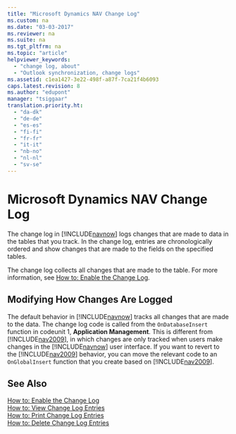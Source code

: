 ```yaml
---
title: "Microsoft Dynamics NAV Change Log"
ms.custom: na
ms.date: "03-03-2017"
ms.reviewer: na
ms.suite: na
ms.tgt_pltfrm: na
ms.topic: "article"
helpviewer_keywords: 
  - "change log, about"
  - "Outlook synchronization, change logs"
ms.assetid: c1ea1427-3e22-498f-a87f-7ca21f4b6093
caps.latest.revision: 8
ms.author: "edupont"
manager: "tsiggaar"
translation.priority.ht: 
  - "da-dk"
  - "de-de"
  - "es-es"
  - "fi-fi"
  - "fr-fr"
  - "it-it"
  - "nb-no"
  - "nl-nl"
  - "sv-se"
---
```

# Microsoft Dynamics NAV Change Log
The change log in [!INCLUDE[navnow](../ApplicationDesign/includes/navnow_md.md)] logs changes that are made to data in the tables that you track. In the change log, entries are chronologically ordered and show changes that are made to the fields on the specified tables.  
  
 The change log collects all changes that are made to the table. For more information, see [How to: Enable the Change Log](../SetupAndAdministration/how-to-enable-the-change-log.md).  
  
## Modifying How Changes Are Logged  
 The default behavior in [!INCLUDE[navnow](../ApplicationDesign/includes/navnow_md.md)] tracks all changes that are made to the data. The change log code is called from the `OnDatabaseInsert` function in codeunit 1, **Application Management**. This is different from [!INCLUDE[nav2009](../SetupAndAdministration/includes/nav2009_md.md)], in which changes are only tracked when users make changes in the [!INCLUDE[navnow](../ApplicationDesign/includes/navnow_md.md)] user interface. If you want to revert to the [!INCLUDE[nav2009](../SetupAndAdministration/includes/nav2009_md.md)] behavior, you can move the relevant code to an `OnGlobalInsert` function that you create based on [!INCLUDE[nav2009](../SetupAndAdministration/includes/nav2009_md.md)].  
  
## See Also  
 [How to: Enable the Change Log](../SetupAndAdministration/how-to-enable-the-change-log.md)   
 [How to: View Change Log Entries](../SetupAndAdministration/how-to-view-change-log-entries.md)   
 [How to: Print Change Log Entries](../SetupAndAdministration/how-to-print-change-log-entries.md)   
 [How to: Delete Change Log Entries](../SetupAndAdministration/how-to-delete-change-log-entries.md)